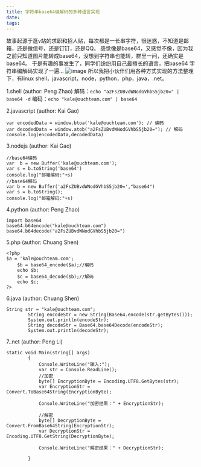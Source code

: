 ```yaml
---
title: 字符串base64编解码的多种语言实现
date: 
tags: 
---
```


故事起源于逛v站的求职和招人贴，每次都是一长串字符，很迷惑，不知道是邮箱，还是微信号，还是钉钉，还是QQ。
感觉像是base64，又感觉不像，因为我之前只知道图片能转成base64，没想到字符串也能转，群里一问，还确实是base64。
于是有趣的事发生了，同学们纷纷用自己最擅长的语言，把base64 字符串编解码实现了一遍...
![image](https://user-images.githubusercontent.com/19262750/35339805-7ec378e4-015c-11e8-80f8-6933aa369a9a.png)
所以我把小伙伴们用各种方式实现的方法整理下，有linux shell，javascript，node，python，php，java，.net。

1.shell (author: Peng Zhao)
解码：`echo "a2FsZUBvdWNodGVhbS5jb20=" | base64 -d`
编码：`echo "kale@ouchteam.com" | base64`


2.javascript (author: Kai Gao)
```
var encodedData = window.btoa('kale@ouchteam.com'); // 编码
var decodedData = window.atob("a2FsZUBvdWNodGVhbS5jb20="); // 解码
console.log(encodedData,decodedData)
```

3.nodejs (author: Kai Gao)
```
//base64编码
var  b = new Buffer('kale@ouchteam.com');
var s = b.toString('base64')
console.log("邮箱编码:"+s)
//base64解码
var b = new Buffer('a2FsZUBvdWNodGVhbS5jb20=',"base64")
var s = b.toString();
console.log("邮箱解码:"+s)
```

4.python (author: Peng Zhao)
```
import base64
base64.b64encode("kale@ouchteam.com")
base64.b64decode("a2FsZUBvdWNodGVhbS5jb20=")
```
5.php (author: Chuang Shen)
```
<?php
$a = 'kale@ouchteam.com';
	$b = base64_encode($a);//编码
	echo $b;
	$c = base64_decode($b);//解码
	echo $c;  
?>
```
6.java (author: Chuang Shen)
```
String str = "kale@ouchteam.com";
    	String encodeStr = new String(Base64.encode(str.getBytes()));
    	System.out.println(encodeStr);
    	String decodeStr = Base64.base64Decode(encodeStr);
    	System.out.println(decodeStr);
```

7..net  (author: Peng Li)
```
static void Main(string[] args)
        {
            Console.WriteLine("输入:");
            var str = Console.ReadLine();
            //加密
            byte[] EncryptionByte = Encoding.UTF8.GetBytes(str);
            var EncryptionStr = Convert.ToBase64String(EncryptionByte);

            Console.WriteLine("加密结果：" + EncryptionStr);

            //解密
            byte[] DecryptionByte = Convert.FromBase64String(EncryptionStr);
            var DecryptionStr = Encoding.UTF8.GetString(DecryptionByte);

            Console.WriteLine("解密结果：" + DecryptionStr);

        }
```


